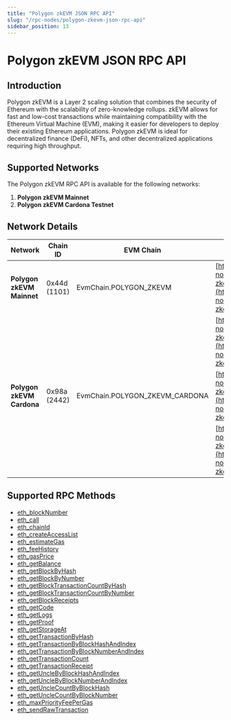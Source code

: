 ```yaml
---
title: "Polygon zkEVM JSON RPC API"
slug: "/rpc-nodes/polygon-zkevm-json-rpc-api"
sidebar_position: 13
---
```


# Polygon zkEVM JSON RPC API

## Introduction

Polygon zkEVM is a Layer 2 scaling solution that combines the security of Ethereum with the scalability of zero-knowledge rollups. zkEVM allows for fast and low-cost transactions while maintaining compatibility with the Ethereum Virtual Machine (EVM), making it easier for developers to deploy their existing Ethereum applications. Polygon zkEVM is ideal for decentralized finance (DeFi), NFTs, and other decentralized applications requiring high throughput.

## Supported Networks

The Polygon zkEVM RPC API is available for the following networks:

1. **Polygon zkEVM Mainnet**
2. **Polygon zkEVM Cardona Testnet**

## Network Details

| Network                   | Chain ID     | EVM Chain                      | RPC URLs                                                                                                         |
| ------------------------- | ------------ | ------------------------------ | ---------------------------------------------------------------------------------------------------------------- |
| **Polygon zkEVM Mainnet** | 0x44d (1101) | EvmChain.POLYGON_ZKEVM         | [https://site1.moralis-nodes.com/polygon-zkevm/](https://site1.moralis-nodes.com/polygon-zkevm/)                 |
|                           |              |                                | [https://site2.moralis-nodes.com/polygon-zkevm/](https://site2.moralis-nodes.com/polygon-zkevm/)                 |
| **Polygon zkEVM Cardona** | 0x98a (2442) | EvmChain.POLYGON_ZKEVM_CARDONA | [https://site1.moralis-nodes.com/polygon-zkevm-cardona/](https://site1.moralis-nodes.com/polygon-zkevm-cardona/) |
|                           |              |                                | [https://site2.moralis-nodes.com/polygon-zkevm-cardona/](https://site2.moralis-nodes.com/polygon-zkevm-cardona/) |

## Supported RPC Methods

- [eth_blockNumber](/rpc-nodes/reference/eth_blockNumber)
- [eth_call](/rpc-nodes/reference/eth_call)
- [eth_chainId](/rpc-nodes/reference/eth_chainId)
- [eth_createAccessList](/rpc-nodes/reference/eth_createAccessList)
- [eth_estimateGas](/rpc-nodes/reference/eth_estimateGas)
- [eth_feeHistory](/rpc-nodes/reference/eth_feeHistory)
- [eth_gasPrice](/rpc-nodes/reference/eth_gasPrice)
- [eth_getBalance](/rpc-nodes/reference/eth_getBalance)
- [eth_getBlockByHash](/rpc-nodes/reference/eth_getBlockByHash)
- [eth_getBlockByNumber](/rpc-nodes/reference/eth_getBlockByNumber)
- [eth_getBlockTransactionCountByHash](/rpc-nodes/reference/eth_getBlockTransactionCountByHash)
- [eth_getBlockTransactionCountByNumber](/rpc-nodes/reference/eth_getBlockTransactionCountByNumber)
- [eth_getBlockReceipts](/rpc-nodes/reference/eth_getBlockReceipts)
- [eth_getCode](/rpc-nodes/reference/eth_getCode)
- [eth_getLogs](/rpc-nodes/reference/eth_getLogs)
- [eth_getProof](/rpc-nodes/reference/eth_getProof)
- [eth_getStorageAt](/rpc-nodes/reference/eth_getStorageAt)
- [eth_getTransactionByHash](/rpc-nodes/reference/eth_getTransactionByHash)
- [eth_getTransactionByBlockHashAndIndex](/rpc-nodes/reference/eth_getTransactionByBlockHashAndIndex)
- [eth_getTransactionByBlockNumberAndIndex](/rpc-nodes/reference/eth_getTransactionByBlockNumberAndIndex)
- [eth_getTransactionCount](/rpc-nodes/reference/eth_getTransactionCount)
- [eth_getTransactionReceipt](/rpc-nodes/reference/eth_getTransactionReceipt)
- [eth_getUncleByBlockHashAndIndex](/rpc-nodes/reference/eth_getUncleByBlockHashAndIndex)
- [eth_getUncleByBlockNumberAndIndex](/rpc-nodes/reference/eth_getUncleByBlockNumberAndIndex)
- [eth_getUncleCountByBlockHash](/rpc-nodes/reference/eth_getUncleCountByBlockHash)
- [eth_getUncleCountByBlockNumber](/rpc-nodes/reference/eth_getUncleCountByBlockNumber)
- [eth_maxPriorityFeePerGas](/rpc-nodes/reference/eth_maxPriorityFeePerGas)
- [eth_sendRawTransaction](/rpc-nodes/reference/eth_sendRawTransaction)
